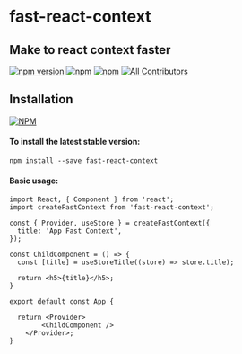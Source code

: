 # fast-react-context

## Make to react context faster


[![npm version](https://badge.fury.io/js/fast-react-context.svg)](https://badge.fury.io/js/fast-react-context) [![npm](https://img.shields.io/npm/dw/fast-react-context.svg?logo=npm)](https://www.npmjs.com/package/fast-react-context) [![npm](https://img.shields.io/bundlephobia/minzip/fast-react-context)](https://www.npmjs.com/package/fast-react-context)
[![All Contributors](https://img.shields.io/badge/all_contributors-1-orange.svg?style=flat-square)](#contributors-)

## Installation

[![NPM](https://nodei.co/npm/fast-react-context.png?compact=true)](https://nodei.co/npm/fast-react-context/)

#### To install the latest stable version:

```
npm install --save fast-react-context
```

#### Basic usage:

```tsx
import React, { Component } from 'react';
import createFastContext from 'fast-react-context';

const { Provider, useStore } = createFastContext({
  title: 'App Fast Context',
});

const ChildComponent = () => {
  const [title] = useStoreTitle((store) => store.title);

  return <h5>{title}</h5>;
}

export default const App {

  return <Provider>
        <ChildComponent />
    </Provider>;
}
```
